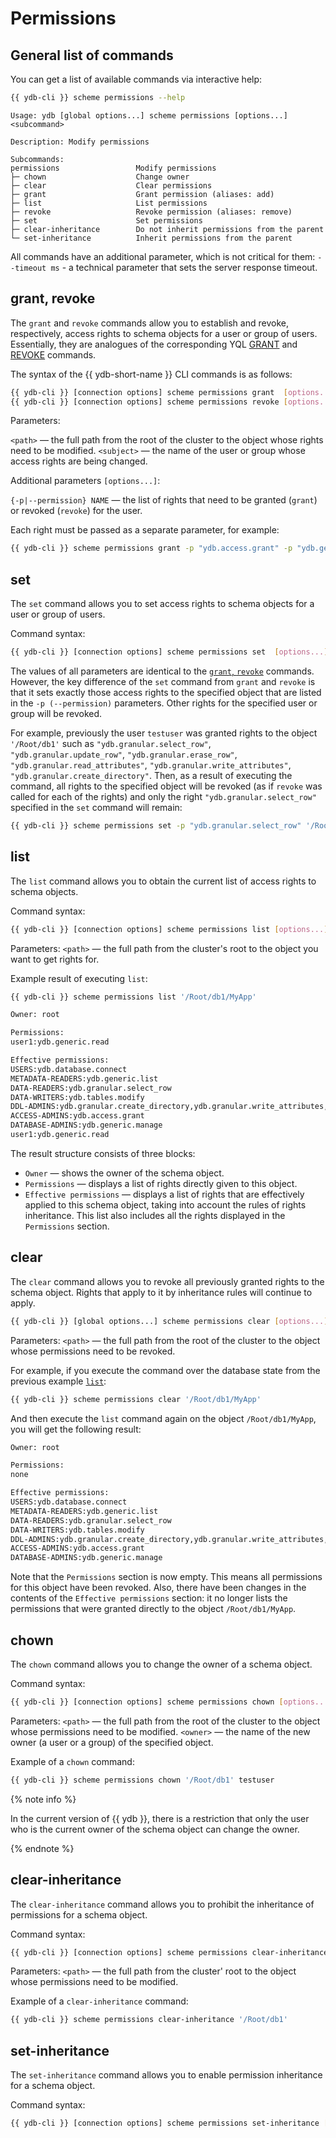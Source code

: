 # Permissions

## General list of commands

You can get a list of available commands via interactive help:

```bash
{{ ydb-cli }} scheme permissions --help
```

```text
Usage: ydb [global options...] scheme permissions [options...] <subcommand>

Description: Modify permissions

Subcommands:
permissions                 Modify permissions
├─ chown                    Change owner
├─ clear                    Clear permissions
├─ grant                    Grant permission (aliases: add)
├─ list                     List permissions
├─ revoke                   Revoke permission (aliases: remove)
├─ set                      Set permissions
├─ clear-inheritance        Do not inherit permissions from the parent
└─ set-inheritance          Inherit permissions from the parent
```

All commands have an additional parameter, which is not critical for them:
`--timeout ms` - a technical parameter that sets the server response timeout.

## grant, revoke

The `grant` and `revoke` commands allow you to establish and revoke, respectively, access rights to schema objects for a user or group of users. Essentially, they are analogues of the corresponding YQL [GRANT](../../../yql/reference/syntax/grant.md) and [REVOKE](../../../yql/reference/syntax/revoke.md) commands.

The syntax of the {{ ydb-short-name }} CLI commands is as follows:

```bash
{{ ydb-cli }} [connection options] scheme permissions grant  [options...] <path> <subject>
{{ ydb-cli }} [connection options] scheme permissions revoke [options...] <path> <subject>
```

Parameters:

`<path>` — the full path from the root of the cluster to the object whose rights need to be modified.
`<subject>` — the name of the user or group whose access rights are being changed.

Additional parameters `[options...]`:

`{-p|--permission} NAME` — the list of rights that need to be granted (`grant`) or revoked (`revoke`) for the user.

Each right must be passed as a separate parameter, for example:

```bash
{{ ydb-cli }} scheme permissions grant -p "ydb.access.grant" -p "ydb.generic.read" '/Root/db1/MyApp/Orders' testuser 
```

## set

The `set` command allows you to set access rights to schema objects for a user or group of users.

Command syntax:

```bash
{{ ydb-cli }} [connection options] scheme permissions set  [options...] <path> <subject>
```

The values of all parameters are identical to the [`grant`, `revoke`](#grant-revoke) commands. However, the key difference of the `set` command from `grant` and `revoke` is that it sets exactly those access rights to the specified object that are listed in the `-p (--permission)` parameters. Other rights for the specified user or group will be revoked.

For example, previously the user `testuser` was granted rights to the object `'/Root/db1'` such as `"ydb.granular.select_row"`, `"ydb.granular.update_row"`, `"ydb.granular.erase_row"`, `"ydb.granular.read_attributes"`, `"ydb.granular.write_attributes"`, `"ydb.granular.create_directory"`.
Then, as a result of executing the command, all rights to the specified object will be revoked (as if `revoke` was called for each of the rights) and only the right `"ydb.granular.select_row"` specified in the `set` command will remain:

```bash
{{ ydb-cli }} scheme permissions set -p "ydb.granular.select_row" '/Root/db1' testuser
```

## list

The `list` command allows you to obtain the current list of access rights to schema objects.

Command syntax:

```bash
{{ ydb-cli }} [connection options] scheme permissions list [options...] <path>
```

Parameters:
`<path>` — the full path from the cluster's root to the object you want to get rights for.

Example result of executing `list`:

```bash
{{ ydb-cli }} scheme permissions list '/Root/db1/MyApp'
```

```bash
Owner: root

Permissions:
user1:ydb.generic.read

Effective permissions:
USERS:ydb.database.connect
METADATA-READERS:ydb.generic.list
DATA-READERS:ydb.granular.select_row
DATA-WRITERS:ydb.tables.modify
DDL-ADMINS:ydb.granular.create_directory,ydb.granular.write_attributes,ydb.granular.create_table,ydb.granular.remove_schema,ydb.granular.alter_schema
ACCESS-ADMINS:ydb.access.grant
DATABASE-ADMINS:ydb.generic.manage
user1:ydb.generic.read
```

The result structure consists of three blocks:

- `Owner` — shows the owner of the schema object.
- `Permissions` — displays a list of rights directly given to this object.
- `Effective permissions` — displays a list of rights that are effectively applied to this schema object, taking into account the rules of rights inheritance. This list also includes all the rights displayed in the `Permissions` section.

## clear

The `clear` command allows you to revoke all previously granted rights to the schema object. Rights that apply to it by inheritance rules will continue to apply.

```bash
{{ ydb-cli }} [global options...] scheme permissions clear [options...] <path>
```

Parameters:
`<path>` — the full path from the root of the cluster to the object whose permissions need to be revoked.

For example, if you execute the command over the database state from the previous example [`list`](#list):

```bash
{{ ydb-cli }} scheme permissions clear '/Root/db1/MyApp' 
```

And then execute the `list` command again on the object `/Root/db1/MyApp`, you will get the following result:

```bash
Owner: root

Permissions:
none

Effective permissions:
USERS:ydb.database.connect
METADATA-READERS:ydb.generic.list
DATA-READERS:ydb.granular.select_row
DATA-WRITERS:ydb.tables.modify
DDL-ADMINS:ydb.granular.create_directory,ydb.granular.write_attributes,ydb.granular.create_table,ydb.granular.remove_schema,ydb.granular.alter_schema
ACCESS-ADMINS:ydb.access.grant
DATABASE-ADMINS:ydb.generic.manage
```

Note that the `Permissions` section is now empty. This means all permissions for this object have been revoked. Also, there have been changes in the contents of the `Effective permissions` section: it no longer lists the permissions that were granted directly to the object `/Root/db1/MyApp`.

## chown

The `chown` command allows you to change the owner of a schema object.

Command syntax:

```bash
{{ ydb-cli }} [connection options] scheme permissions chown [options...] <path> <owner>
```

Parameters:
`<path>` — the full path from the root of the cluster to the object whose permissions need to be modified.
`<owner>` — the name of the new owner (a user or a group) of the specified object.

Example of a `chown` command:

```bash
{{ ydb-cli }} scheme permissions chown '/Root/db1' testuser
```

{% note info %}

In the current version of {{ ydb }}, there is a restriction that only the user who is the current owner of the schema object can change the owner.

{% endnote %}

## clear-inheritance

The `clear-inheritance` command allows you to prohibit the inheritance of permissions for a schema object.

Command syntax:

```bash
{{ ydb-cli }} [connection options] scheme permissions clear-inheritance [options...] <path>
```

Parameters:
`<path>` — the full path from the cluster' root to the object whose permissions need to be modified.

Example of a `clear-inheritance` command:

```bash
{{ ydb-cli }} scheme permissions clear-inheritance '/Root/db1'
```

## set-inheritance

The `set-inheritance` command allows you to enable permission inheritance for a schema object.

Command syntax:

```bash
{{ ydb-cli }} [connection options] scheme permissions set-inheritance [options...] <path>
```
